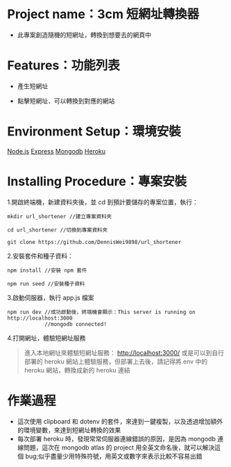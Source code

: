 # Project name：3cm 短網址轉換器

- 此專案創造隨機的短網址，轉換到想要去的網頁中

# Features：功能列表

- 產生短網址

- 點擊短網址．可以轉換到對應的網站

# Environment Setup：環境安裝

[Node.js](https://nodejs.org/en/)
[Express](https://expressjs.com/)
[Mongodb](https://www.mongodb.com/)
[Heroku](https://dashboard.heroku.com/)

# Installing Procedure：專案安裝

1.開啟終端機，新建資料夾後，並 cd 到預計要儲存的專案位置，執行：

```
mkdir url_shortener //建立專案資料夾
```

```
cd url_shortener //切換到專案資料夾
```

```
git clone https://github.com/DennisWei9898/url_shortener
```

2.安裝套件和種子資料：

```
npm install //安裝 npm 套件
```

```
npm run seed //安裝種子資料
```

3.啟動伺服器，執行 app.js 檔案

```
npm run dev //成功啟動後，終端機會顯示：This server is running on http://localhost:3000
            //mongodb connected!
```

4.打開網址，體驗短網址服務

> 進入本地網址來體驗短網址服務： [http://localhost:3000/](https://)
> 或是可以到自行部署的 heroku 網站上體驗服務，但部署上去後，請記得將.env 中的 heroku 網站，轉換成新的 heroku 連結

# 作業過程

- 這次使用 clipboard 和 dotenv 的套件，來達到一鍵複製，以及透過增加額外的環境變數，來達到短網址轉換的效果
- 每次部署 heroku 時，發現常常伺服器連線錯誤的原因，是因為 mongodb 連線問題，這次在 mongodb atlas 的 project 用全英文命名後，就可以解決這個 bug;似乎盡量少用特殊符號，用英文或數字來表示比較不容易出錯
